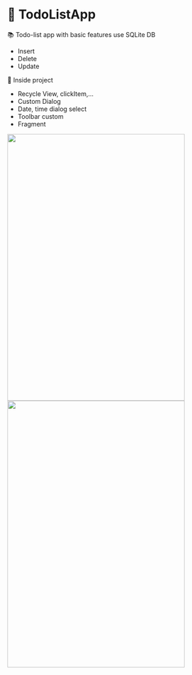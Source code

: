 # :pencil: TodoListApp 

:books: Todo-list app with basic features use SQLite DB
- Insert
- Delete
- Update

:wrench: Inside project
- Recycle View, clickItem,...
- Custom Dialog
- Date, time dialog select
- Toolbar custom
- Fragment

<img src="https://user-images.githubusercontent.com/43869718/63738357-ab4a8680-c8b3-11e9-9c6c-08efeb6229e0.jpg" width="400px" height="600px"/><img src="https://user-images.githubusercontent.com/43869718/63738393-d208bd00-c8b3-11e9-9b31-a756fc02cedc.jpg" width="400px" height="600px"/>
